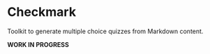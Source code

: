 Checkmark
=========

Toolkit to generate multiple choice quizzes from Markdown content.

**WORK IN PROGRESS**
